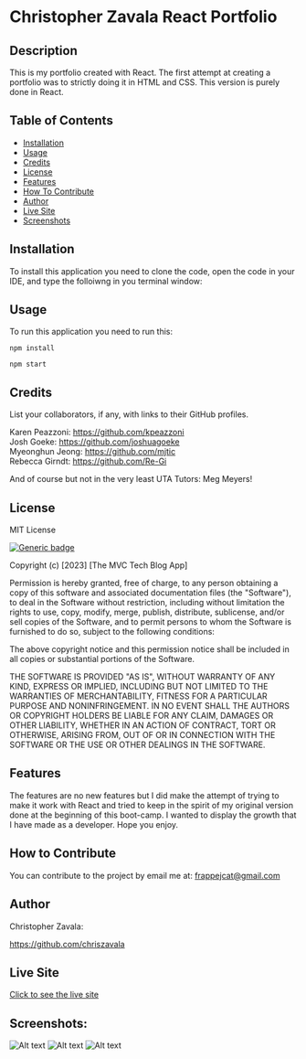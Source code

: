 # Christopher Zavala React Portfolio

  ## Description 
This is my portfolio created with React. The first attempt at creating a portfolio was to strictly doing it in HTML and CSS. This version is purely done in React. 
  

  ## Table of Contents
  - [Installation](#installation)
  - [Usage](#usage)
  - [Credits](#credits)
  - [License](#license)
  - [Features](#features)
  - [How To Contribute](#how-to-contribute)
  - [Author](#author)
  - [Live Site](#live-site)
  - [Screenshots](#screenshots)

  ## Installation 
  To install this application you need to clone the code, open the code in your IDE, and type the folloiwng in you terminal window: 
  
  ## Usage
  To run this application you need to run this:
```
npm install

npm start
```
  
  ## Credits
  List your collaborators, if any, with links to their GitHub profiles.

  Karen Peazzoni: https://github.com/kpeazzoni \
  Josh Goeke: https://github.com/joshuagoeke \
  Myeonghun Jeong: https://github.com/mjtic \
  Rebecca Girndt: <https://github.com/Re-Gi> 

  And of course but not in the very least UTA Tutors: Meg Meyers!
  
   ## License 
  MIT License
  
  [![Generic badge](https://img.shields.io/badge/License-MIT&ensp;License-purple.svg)](https://choosealicense.com/licenses/mit-license/.)
  
Copyright (c) [2023] [The MVC Tech Blog App]

Permission is hereby granted, free of charge, to any person obtaining a copy
of this software and associated documentation files (the "Software"), to deal
in the Software without restriction, including without limitation the rights
to use, copy, modify, merge, publish, distribute, sublicense, and/or sell
copies of the Software, and to permit persons to whom the Software is
furnished to do so, subject to the following conditions:

The above copyright notice and this permission notice shall be included in all
copies or substantial portions of the Software.

THE SOFTWARE IS PROVIDED "AS IS", WITHOUT WARRANTY OF ANY KIND, EXPRESS OR
IMPLIED, INCLUDING BUT NOT LIMITED TO THE WARRANTIES OF MERCHANTABILITY,
FITNESS FOR A PARTICULAR PURPOSE AND NONINFRINGEMENT. IN NO EVENT SHALL THE
AUTHORS OR COPYRIGHT HOLDERS BE LIABLE FOR ANY CLAIM, DAMAGES OR OTHER
LIABILITY, WHETHER IN AN ACTION OF CONTRACT, TORT OR OTHERWISE, ARISING FROM,
OUT OF OR IN CONNECTION WITH THE SOFTWARE OR THE USE OR OTHER DEALINGS IN THE
SOFTWARE.
  
  ## Features
  The features are no new features but I did make the attempt of trying to make it work with React and tried to keep in the spirit of my original version done at the beginning of this boot-camp. I wanted to display the growth that I have made as a developer. Hope you enjoy. 

  ## How to Contribute
  You can contribute to the project by email me at: frappejcat@gmail.com

   ## Author 
  Christopher Zavala:
  
  https://github.com/chriszavala

  ## Live Site
  [Click to see the live site](https://chriszavala.github.io/UTA-bootcamp-challenge20/)

  ## Screenshots:
![Alt text](./src/assets/projects/Recording%202023-03-03%20at%2016.56.25.gif)
![Alt text](./src/assets/projects/Recording%202023-03-03%20at%2016.58.09.gif)
![Alt text](./src/assets/projects/Recording%202023-03-03%20at%2016.59.47.gif)

